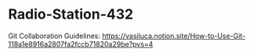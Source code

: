 # Radio-Station-432

Git Collaboration Guidelines: https://vasiluca.notion.site/How-to-Use-Git-118a1e8916a2807fa2fccb71820a29be?pvs=4